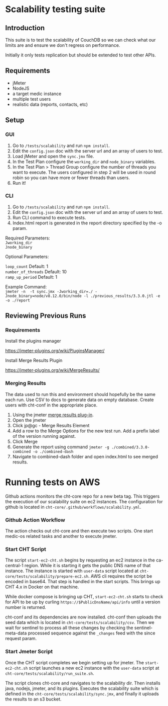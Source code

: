# Scalability testing suite

## Introduction

This suite is to test the scalability of CouchDB so we can check what our limits are and ensure we don't regress on performance.

Initially it only tests replication but should be extended to test other APIs.

## Requirements

- jMeter
- NodeJS
- a target medic instance
- multiple test users
- realistic data (reports, contacts, etc)

## Setup

### GUI
1. Go to `/tests/scalability` and run `npm install`.
2. Edit the `config.json` doc with the server url and an array of users to test.
3. Load jMeter and open the `sync.jmx` file.
4. In the Test Plan configure the `working_dir` and `node_binary` variables.
5. In the Test Plan > Thread Group configure the number of threads you want to execute. The users configured in step 2 will be used in round robin so you can have more or fewer threads than users.
6. Run it!

### CLI

1. Go to `/tests/scalability` and run `npm install`.
2. Edit the `config.json` doc with the server url and an array of users to test.
3. Run CLI command to execute tests.
4. Index.html report is generated in the report directory specified by the -o param.


Required Parameters: </br>
`Jworking_dir`</br>
`Jnode_binary`

Optional Parameters:

`loop_count` Default: 1 </br>
`number_of_threads` Default: 10 </br>
`ramp_up_period` Default: 1

Example Command: </br>
`jmeter -n  -t sync.jmx -Jworking_dir=./ -Jnode_binary=node/v8.12.0/bin/node -l ./previous_results/3.3.0.jtl -e -o ./report`


## Reviewing Previous Runs

### Requirements

Install the plugins manager

https://jmeter-plugins.org/wiki/PluginsManager/

Install Merge Results Plugin

https://jmeter-plugins.org/wiki/MergeResults/

### Merging Results
The data used to run this and environment should hopefully be the same each run. Use CSV to docs to generate data on empty database. Create users with cht-conf in the appropriate place.

1. Using the jmeter [merge results plug-in](https://jmeter-plugins.org/wiki/MergeResults/).
2. Open the jmeter
3. Click jp@gc - Merge Results Element
4. Add a row to the Merge Options for the new test run. Add a prefix label of the version running against.
5. Click Merge
6. Generate the report using command `jmeter -g ./combined/3.3.0-combined -o ./combined-dash`
7. Navigate to combined-dash folder and open index.html to see merged results.



# Running tests on AWS

Github actions monitors the cht-core repo for a new beta tag. This triggers the execution of our scalability suite on ec2 instances.  The configuration for github is located in `cht-core/.github/workflows/scalability.yml`.

### Github Action Workflow

The action checks out cht-core and then execute two scripts. One start medic-os related tasks and another to execute jmeter.

### Start CHT Script

The script `start-ec2-cht.sh` begins by requesting an ec2 instance in the ca-central-1 region. While it is starting it gets the public DNS name of that instance. The instance is started with `user-data` script located at `cht-core/tests/scalability/prepare-ec2.sh`. AWS cli requires the script be encoded in base64. That step is handled in the start scripts.  This brings up CHT 4.x in Docker on that machine.

While docker compose is bringing up CHT, `start-ec2-cht.sh` starts to check for API to be up by curling  `https://$PublicDnsName/api/info` until a version number is returned.

cht-conf and its dependencies are now installed. cht-conf then uploads the seed data which is located in `cht-core/tests/scalability/csv`. Then we wait for sentinel to process all these changes by checking the sentinel-meta-data processed sequence against the `_changes`  feed with the since request param.

### Start Jmeter Script

Once the CHT script completes we begin setting up for jmeter. The `start-ec2-cht.sh` script launches a new ec2 instance with the `user-data` script at `cht-core/tests/scalability/run_suite.sh`.

The script clones cht-core and navigates to the scalability dir. Then installs java, nodejs, jmeter, and its plugins. Executes the scalability suite which is defined in the `cht-core/tests/scalability/sync.jmx`, and finally it uploads the results to an s3 bucket.
